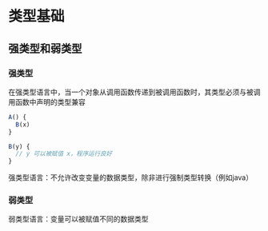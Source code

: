 # 类型基础

## 强类型和弱类型

### 强类型

在强类型语言中，当一个对象从调用函数传递到被调用函数时，其类型必须与被调用函数中声明的类型兼容

```js
A() {
  B(x)
}

B(y) {
  // y 可以被赋值 x，程序运行良好
}
```

强类型语言：不允许改变变量的数据类型，除非进行强制类型转换（例如java）

### 弱类型

弱类型语言：变量可以被赋值不同的数据类型
